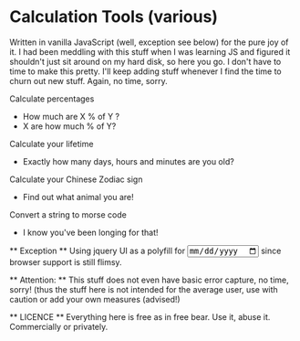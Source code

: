 # Calculation Tools (various)

Written in vanilla JavaScript (well, exception see below) for the pure joy of it. I had been meddling with this stuff when I was learning JS and figured it shouldn't just sit around on my hard disk, so here you go.
I don't have to time to make this pretty. I'll keep adding stuff whenever I find the time to churn out new stuff. Again, no time, sorry.

Calculate percentages
- How much are X % of Y ?
- X are how much % of Y?

Calculate your lifetime
- Exactly how many days, hours and minutes are you old?

Calculate your Chinese Zodiac sign
- Find out what animal you are!

Convert a string to morse code
- I know you've been longing for that!


** Exception **
Using jquery UI as a polyfill for <input type="date"> since browser support is still flimsy.

** Attention: **
This stuff does not even have basic error capture, no time, sorry! (thus the stuff here is not intended for the average user, use with caution or add your own measures (advised!)

** LICENCE **
Everything here is free as in free bear. Use it, abuse it. Commercially or privately.